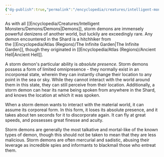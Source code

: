 ```yaml
---
{"dg-publish":true,"permalink":"/encyclopedia/creatures/intelligent-monsters/demons/storm-demon/"}
---
```


As with all [[Encyclopedia/Creatures/Intelligent Monsters/Demons/Demons\|Demons]], storm demons are immensely powerful denizens of another world, but luckily are exceedingly rare. Any demon encountered in the Shard is a hitchhiker from the [[Encyclopedia/Atlas (Regions)/The Infinite Garden\|The Infinite Garden]], though they originated in [[Encyclopedia/Atlas (Regions)/Ancient Hell\|Ancient Hell]]. 

A storm demon's particular ability is *absolute presence.* Storm demons possess a form of limited omnipresence - they normally exist in an incorporeal state, wherein they can instantly change their location to any point in the sea or sky. While they cannot interact with the world around them in this state, they can still perceive from their location. Additionally, a storm demon can hear its name being spoken from anywhere in the Shard, and knows the location at which it was spoken.

When a storm demon wants to interact with the material world, it can assume its corporeal form. In this form, it loses its absolute presence, and it takes about ten seconds for it to discorporate again. It can fly at great speeds, and possesses great finesse and acuity.

Storm demons are generally the most talkative and mortal-like of the known types of demon, though this should not be taken to mean that they are less malicious. Storm demons are often mercurial and sadistic, abusing their leverage as incredible spies and informants to blackmail those who entreat them.